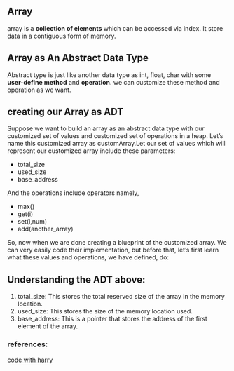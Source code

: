 ## Array

array is a **collection of elements** which can be accessed via index. It store data in a contiguous form of memory.

## Array as An Abstract Data Type

Abstract type is just like another data type as int, float, char with some **user-define method** and **operation**.
we can customize these method and operation as we want.

## creating our Array as ADT

Suppose we want to build an array as an abstract data type with our customized set of values and customized set of operations in a heap.
Let’s name this customized array as customArray.Let our set of values which will represent our customized array include these parameters:

- total_size
- used_size
- base_address

And the operations include operators namely,

- max()
- get(i)
- set(i,num)
- add(another_array)

So, now when we are done creating a blueprint of the customized array. We can very easily code their implementation, but before that, let’s first learn what these values and operations, we have defined, do:

## Understanding the ADT above:

1. total_size: This stores the total reserved size of the array in the memory location.
1. used_size: This stores the size of the memory location used.
1. base_address: This is a pointer that stores the address of the first element of the array.

### references:

[code with harry](https://codewithharry.com/videos/data-structures-and-algorithms-in-hindi-7/)
